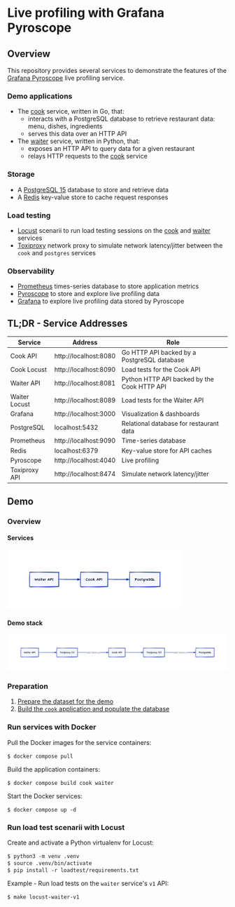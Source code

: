 # Live profiling with Grafana Pyroscope
## Overview

This repository provides several services to demonstrate the features
of the [Grafana Pyroscope](https://grafana.com/oss/pyroscope/) live profiling
service.

### Demo applications
- The [cook](./services/cook/README.md) service, written in Go, that:
    - interacts with a PostgreSQL database to retrieve restaurant data: menu, dishes, ingredients
    - serves this data over an HTTP API
- The [waiter](./services/waiter/README.md) service, written in Python, that:
    - exposes an HTTP API to query data for a given restaurant
    - relays HTTP requests to the [cook](./services/cook/README.md) service

### Storage
- A [PostgreSQL 15](https://www.postgresql.org/docs/15/index.html) database to store and retrieve data
- A [Redis](https://redis.io/) key-value store to cache request responses

### Load testing
- [Locust](https://locust.io/) scenarii to run load testing sessions on the [cook](./services/cook/README.md)
  and [waiter](./services/waiter/README.md) services
- [Toxiproxy](https://github.com/Shopify/toxiproxy) network proxy to simulate network latency/jitter
  between the `cook` and `postgres` services

### Observability
- [Prometheus](https://prometheus.io/) times-series database to store application metrics
- [Pyroscope](https://grafana.com/oss/pyroscope/) to store and explore live profiling data
- [Grafana](https://grafana.com/oss/) to explore live profiling data stored by Pyroscope


## TL;DR - Service Addresses

| Service       | Address               | Role                                        |
|---------------|-----------------------|---------------------------------------------|
| Cook API      | http://localhost:8080 | Go HTTP API backed by a PostgreSQL database |
| Cook Locust   | http://localhost:8090 | Load tests for the Cook API                 |
| Waiter API    | http://localhost:8081 | Python HTTP API backed by the Cook HTTP API |
| Waiter Locust | http://localhost:8089 | Load tests for the Waiter API               |
| Grafana       | http://localhost:3000 | Visualization & dashboards                  |
| PostgreSQL    | localhost:5432        | Relational database for restaurant data     |
| Prometheus    | http://localhost:9090 | Time-series database                        |
| Redis         | localhost:6379        | Key-value store for API caches              |
| Pyroscope     | http://localhost:4040 | Live profiling                              |
| Toxiproxy API | http://localhost:8474 | Simulate network latency/jitter             |


## Demo
### Overview
#### Services
<img src="./docs/demo_services.png" width="400px">

#### Demo stack
<img src="./docs/demo_services_proxy.png" width="700px">


### Preparation
1. [Prepare the dataset for the demo](./dataset/README.md)
2. [Build the `cook` application and populate the database](./services/cook/README.md)

### Run services with Docker
Pull the Docker images for the service containers:

```shell
$ docker compose pull
```

Build the application containers:

```shell
$ docker compose build cook waiter
```

Start the Docker services:

```shell
$ docker compose up -d
```

### Run load test scenarii with Locust
Create and activate a Python virtualenv for Locust:

```shell
$ python3 -m venv .venv
$ source .venv/bin/activate
$ pip install -r loadtest/requirements.txt
```

Example - Run load tests on the `waiter` service's `v1` API:

```shell
$ make locust-waiter-v1
```
